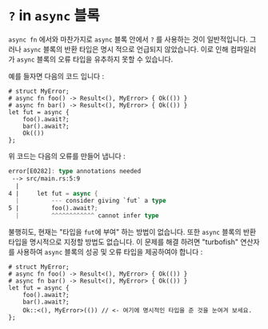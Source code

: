 # `?` in `async` 블록

`async fn` 에서와 마찬가지로 `async` 블록 안에서 `?` 를 사용하는 것이 일반적입니다.
그러나 `async` 블록의 반환 타입은 명시 적으로 언급되지 않았습니다.
이로 인해 컴파일러가 `async` 블록의 오류 타입을 유추하지 못할 수 있습니다.

예를 들자면 다음의 코드 입니다 :

```rust,edition2018
# struct MyError;
# async fn foo() -> Result<(), MyError> { Ok(()) }
# async fn bar() -> Result<(), MyError> { Ok(()) }
let fut = async {
    foo().await?;
    bar().await?;
    Ok(())
};
```

위 코드는 다음의 오류를 만들어 냅니다 :

```rust
error[E0282]: type annotations needed
 --> src/main.rs:5:9
  |
4 |     let fut = async {
  |         --- consider giving `fut` a type
5 |         foo().await?;
  |         ^^^^^^^^^^^^ cannot infer type
```

불행히도, 현재는 "타입을 `fut`에 부여" 하는 방법이 없습니다.
또한 `async` 블록의 반환 타입을 명시적으로 지정할 방법도 없습니다.
이 문제를 해결 하려면 "turbofish" 연산자를 사용하여 `async` 블록의 성공 및
오류 타입을 제공하여야 합니다 :

```rust,edition2018
# struct MyError;
# async fn foo() -> Result<(), MyError> { Ok(()) }
# async fn bar() -> Result<(), MyError> { Ok(()) }
let fut = async {
    foo().await?;
    bar().await?;
    Ok::<(), MyError>(()) // <- 여기에 명시적인 타입을 준 것을 눈여겨 보세요.
};
```

